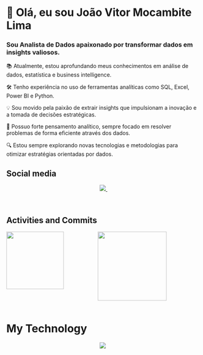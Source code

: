 <h1>👋 Olá, eu sou João Vitor Mocambite Lima </h1>


<h3>Sou Analista de Dados apaixonado por transformar dados em insights valiosos.</h3>


📚 Atualmente, estou aprofundando meus conhecimentos em análise de dados, estatística e business intelligence.

🛠️ Tenho experiência no uso de ferramentas analíticas como SQL, Excel, Power BI e Python.

💡 Sou movido pela paixão de extrair insights que impulsionam a inovação e a tomada de decisões estratégicas.

🧠 Possuo forte pensamento analítico, sempre focado em resolver problemas de forma eficiente através dos dados.

🔍 Estou sempre explorando novas tecnologias e metodologias para otimizar estratégias orientadas por dados.


<h2>Social media</h2>

<p align="center">
    &nbsp;&nbsp;&nbsp;&nbsp;&nbsp;&nbsp;&nbsp;&nbsp;&nbsp;
    <a href="https://www.linkedin.com/in/joao-vitor-mocambite-26287527a/">
        <img src="https://img.shields.io/badge/linkedin-%230077B5.svg?&style=for-the-badge&logo=linkedin&logoColor=white&link=mailto:https://www.linkedin.com/in/dudu-cardoso/">
    </a>
    &nbsp;&nbsp;&nbsp;&nbsp;&nbsp;&nbsp;&nbsp;&nbsp;&nbsp;
</p>

<br>
<h2>Activities and Commits</h2>

<div align="center">
    <img height="180em" src="https://github-readme-stats.vercel.app/api/top-langs/?username=JoaoVitor2022dev&layout=compact&langs_count=7&theme=dark"/></a>
 <img src="https://github-readme-stats.vercel.app/api?username=JoaoVitor2022dev&show_icons=true&count_private=true&layout=compact&theme=dark&include_all_commits=true" align="left" style="height: 150px" />
</div>
<div>

<br>

# My Technology

<p align="center">
    <img src="https://skillicons.dev/icons?i=excel,powerbi,mysql,git&perline=9" />
</p>
